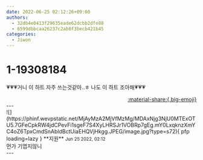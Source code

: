 ```yaml
---
date: 2022-06-25 02:12:26+09:00
authors:
  - 32db4e0413f29635eade62dcbb2dfe88
  - 6599dbbcaa26237c2ab0f3becb421b45
categories:
  - Jiwon
---
```


# 1-19308184

<div class="post-container" markdown="1">
<div class="content-container md-sidebar__scrollwrap" markdown="1">

💗💗💗거니 이 하트 자주 쓰는것같아..ㅎ 나도 이 하트 조아해💗💗💗

</div>
</div>

<div style="text-align: right;" markdown="1">
<a href="https://weverse.io/fromis9/fanpost/1-19308184" style="text-align: right;">:material-share:{.big-emoji}</a>
</div>
---

<div class="comments-container md-sidebar__scrollwrap" markdown="1">
<div class="comment" markdown="1">
<div class='id-container' markdown="1">
![](https://phinf.wevpstatic.net/MjAyMzA2MjVfMzMg/MDAxNjg3NjU0MTExOTU5.7GFeCpkRW4jdCPevFi1sgeF7S4XyLHRSJr1VOBRp7gEg.mY0LxqknzXmYC4oZ6TpxCmdSnAbldBctUiaEHQVjHkgg.JPEG/image.jpg?type=s72){ pfp loading=lazy }
**<span class="artist">지원</span>** <small>Jun 25 2022, 02:12</small><br>
</div>
<div class='comment-body' markdown="1">
먼가 기엽지않니
</div>
</div>
</div>
---
